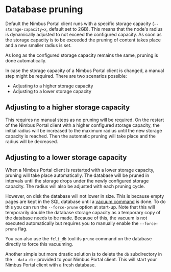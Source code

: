# Database pruning

Default the Nimbus Portal client runs with a specific storage capacity (`--storage-capacity=x`, default set to 2GB). This means that the node's radius is dynamically adjusted to not exceed the configured capacity. As soon as the storage capacity is to be exceeded the pruning of content takes place and a new smaller radius is set.

As long as the configured storage capacity remains the same, pruning is done
automatically.

In case the storage capacity of a Nimbus Portal client is changed, a manual step might
be required. There are two scenarios possible:
- Adjusting to a higher storage capacity
- Adjusting to a lower storage capacity

## Adjusting to a higher storage capacity

This requires no manual steps as no pruning will be required. On the restart of the Nimbus Portal client with a higher configured storage capacity, the initial radius will be increased to the maximum radius until the new storage capacity is reached. Then the automatic pruning will take place and the radius will be decreased.

## Adjusting to a lower storage capacity

When a Nimbus Portal client is restarted with a lower storage capacity, pruning will take
place automatically. The database will be pruned in intervals until the storage
drops under the newly configured storage capacity. The radius will also be adjusted with each pruning cycle.

However, on disk the database will not lower in size. This is because empty
pages are kept in the SQL database until a [vacuum command](https://www.sqlite.org/lang_vacuum.html) is done.
To do this you can run the `--force-prune` option at start-up. Note that this will temporarily double the database storage capacity as a temporary copy of the database needs to be made.
Because of this, the vacuum is not executed automatically but requires you to manually enable the `--force-prune` flag.

You can also use the `fcli_db` tool its  `prune` command on the database directly to force this vacuuming.

Another simple but more drastic solution is to delete the `db` subdirectory in the `--data-dir` provided to your Nimbus Portal client. This will start your Nimbus Portal client with a fresh database.
